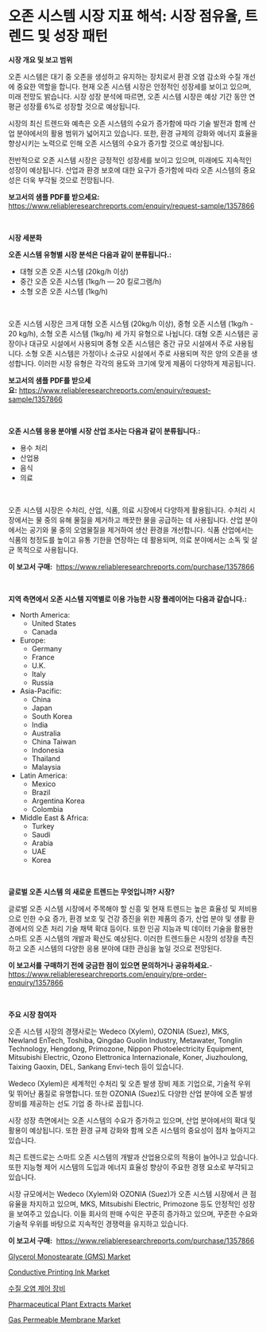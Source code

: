 <p><h1>오존 시스템 시장 지표 해석: 시장 점유율, 트렌드 및 성장 패턴</h1></p><p><strong>시장 개요 및 보고 범위</strong></p>
<p><p>오존 시스템은 대기 중 오존을 생성하고 유지하는 장치로서 환경 오염 감소와 수질 개선에 중요한 역할을 합니다. 현재 오존 시스템 시장은 안정적인 성장세를 보이고 있으며, 미래 전망도 밝습니다. 시장 성장 분석에 따르면, 오존 시스템 시장은 예상 기간 동안 연평균 성장률 6%로 성장할 것으로 예상됩니다. </p><p>시장의 최신 트렌드와 예측은 오존 시스템의 수요가 증가함에 따라 기술 발전과 함께 산업 분야에서의 활용 범위가 넓어지고 있습니다. 또한, 환경 규제의 강화와 에너지 효율을 향상시키는 노력으로 인해 오존 시스템의 수요가 증가할 것으로 예상됩니다.</p><p>전반적으로 오존 시스템 시장은 긍정적인 성장세를 보이고 있으며, 미래에도 지속적인 성장이 예상됩니다. 산업과 환경 보호에 대한 요구가 증가함에 따라 오존 시스템의 중요성은 더욱 부각될 것으로 전망됩니다.</p></p>
<p><strong>보고서의 샘플 PDF를 받으세요:</strong> <a href="https://www.reliableresearchreports.com/enquiry/request-sample/1357866">https://www.reliableresearchreports.com/enquiry/request-sample/1357866</a></p>
<p>&nbsp;</p>
<p><strong>시장 세분화</strong></p>
<p><strong>오존 시스템 유형별 시장 분석은 다음과 같이 분류됩니다.:</strong></p>
<p><ul><li>대형 오존 오존 시스템 (20kg/h 이상)</li><li>중간 오존 오존 시스템 (1kg/h — 20 킬로그램/h)</li><li>소형 오존 오존 시스템 (1kg/h)</li></ul></p>
<p>&nbsp;</p>
<p><p>오존 시스템 시장은 크게 대형 오존 시스템 (20kg/h 이상), 중형 오존 시스템 (1kg/h - 20 kg/h), 소형 오존 시스템 (1kg/h) 세 가지 유형으로 나뉩니다. 대형 오존 시스템은 공장이나 대규모 시설에서 사용되며 중형 오존 시스템은 중간 규모 시설에서 주로 사용됩니다. 소형 오존 시스템은 가정이나 소규모 시설에서 주로 사용되며 작은 양의 오존을 생성합니다. 이러한 시장 유형은 각각의 용도와 크기에 맞게 제품이 다양하게 제공됩니다.</p></p>
<p><strong>보고서의 샘플 PDF를 받으세요:</strong>&nbsp;<a href="https://www.reliableresearchreports.com/enquiry/request-sample/1357866">https://www.reliableresearchreports.com/enquiry/request-sample/1357866</a></p>
<p>&nbsp;</p>
<p><strong> 오존 시스템 응용 분야별 시장 산업 조사는 다음과 같이 분류됩니다.:</strong></p>
<p><ul><li>용수 처리</li><li>산업용</li><li>음식</li><li>의료</li></ul></p>
<p>&nbsp;</p>
<p><p>오존 시스템 시장은 수처리, 산업, 식품, 의료 시장에서 다양하게 활용됩니다. 수처리 시장에서는 물 중의 유해 물질을 제거하고 깨끗한 물을 공급하는 데 사용됩니다. 산업 분야에서는 공기와 물 중의 오염물질을 제거하여 생산 환경을 개선합니다. 식품 산업에서는 식품의 청정도를 높이고 유통 기한을 연장하는 데 활용되며, 의료 분야에서는 소독 및 살균 목적으로 사용됩니다.</p></p>
<p><strong>이 보고서 구매:</strong>&nbsp; <a href="https://www.reliableresearchreports.com/purchase/1357866">https://www.reliableresearchreports.com/purchase/1357866</a></p>
<p>&nbsp;</p>
<p><strong>지역 측면에서 오존 시스템 지역별로 이용 가능한 시장 플레이어는 다음과 같습니다.:</strong></p>
<p><ul>
    <li>
        North America:
        <ul>
            <li>United States</li>
            <li>Canada</li>
        </ul>
    </li>
    <li>
        Europe:
        <ul>
            <li>Germany</li>
            <li>France</li>
            <li>U.K.</li>
            <li>Italy</li>
            <li>Russia</li>
        </ul>
    </li>
    <li>
        Asia-Pacific:
        <ul>
            <li>China</li>
            <li>Japan</li>
            <li>South Korea</li>
            <li>India</li>
            <li>Australia</li>
            <li>China Taiwan</li>
            <li>Indonesia</li>
            <li>Thailand</li>
            <li>Malaysia</li>
        </ul>
    </li>
    <li>
        Latin America:
        <ul>
            <li>Mexico</li>
            <li>Brazil</li>
            <li>Argentina Korea</li>
            <li>Colombia</li>
        </ul>
    </li>
    <li>
        Middle East & Africa:
        <ul>
            <li>Turkey</li>
            <li>Saudi</li>
            <li>Arabia</li>
            <li>UAE</li>
            <li>Korea</li>
        </ul>
    </li>
    </ul></p>
<p>&nbsp;</p>
<p><strong>글로벌 오존 시스템 의 새로운 트렌드는 무엇입니까? 시장?</strong></p>
<p><p>글로벌 오존 시스템 시장에서 주목해야 할 신흥 및 현재 트렌드는 높은 효율성 및 저비용으로 인한 수요 증가, 환경 보호 및 건강 증진을 위한 제품의 증가, 산업 분야 및 생활 환경에서의 오존 처리 기술 채택 확대 등이다. 또한 인공 지능과 빅 데이터 기술을 활용한 스마트 오존 시스템의 개발과 확산도 예상된다. 이러한 트렌드들은 시장의 성장을 촉진하고 오존 시스템의 다양한 응용 분야에 대한 관심을 높일 것으로 전망된다.</p></p>
<p><strong>이 보고서를 구매하기 전에 궁금한 점이 있으면 문의하거나 공유하세요.</strong>- <a href="https://www.reliableresearchreports.com/enquiry/pre-order-enquiry/1357866">https://www.reliableresearchreports.com/enquiry/pre-order-enquiry/1357866</a></p>
<p>&nbsp;</p>
<p><strong>주요 시장 참여자</strong></p>
<p><p>오존 시스템 시장의 경쟁사로는 Wedeco (Xylem), OZONIA (Suez), MKS, Newland EnTech, Toshiba, Qingdao Guolin Industry, Metawater, Tonglin Technology, Hengdong, Primozone, Nippon Photoelectricity Equipment, Mitsubishi Electric, Ozono Elettronica Internazionale, Koner, Jiuzhoulong, Taixing Gaoxin, DEL, Sankang Envi-tech 등이 있습니다.</p><p>Wedeco (Xylem)은 세계적인 수처리 및 오존 발생 장비 제조 기업으로, 기술적 우위 및 뛰어난 품질로 유명합니다. 또한 OZONIA (Suez)도 다양한 산업 분야에 오존 발생 장비를 제공하는 선도 기업 중 하나로 꼽힙니다.</p><p>시장 성장 측면에서는 오존 시스템의 수요가 증가하고 있으며, 산업 분야에서의 확대 및 활용이 예상됩니다. 또한 환경 규제 강화와 함께 오존 시스템의 중요성이 점차 높아지고 있습니다.</p><p>최근 트렌드로는 스마트 오존 시스템의 개발과 산업용으로의 적용이 늘어나고 있습니다. 또한 지능형 제어 시스템의 도입과 에너지 효율성 향상이 주요한 경쟁 요소로 부각되고 있습니다.</p><p>시장 규모에서는 Wedeco (Xylem)와 OZONIA (Suez)가 오존 시스템 시장에서 큰 점유율을 차지하고 있으며, MKS, Mitsubishi Electric, Primozone 등도 안정적인 성장을 보여주고 있습니다. 이들 회사의 판매 수익은 꾸준히 증가하고 있으며, 꾸준한 수요와 기술적 우위를 바탕으로 지속적인 경쟁력을 유지하고 있습니다.</p></p>
<p><strong>이 보고서 구매:</strong>&nbsp;&nbsp;<a href="https://www.reliableresearchreports.com/purchase/1357866">https://www.reliableresearchreports.com/purchase/1357866</a></p>
<p><p><a href="https://issuu.com/reportprime-2/docs/glycerol-monostearate-gms-market-size-2030.pptx">Glycerol Monostearate (GMS) Market</a></p><p><a href="https://github.com/mauripalmi/Market-Research-Report-List-2/blob/main/conductive-printing-ink-market.md">Conductive Printing Ink Market</a></p><p><a href="https://github.com/vs019sa3m8x/Market-Research-Report-List-1/blob/main/6492702193883.md">수질 오염 제어 장비</a></p><p><a href="https://issuu.com/reportprime-2/docs/pharmaceutical-plant-extracts-market-size-2030.ppt">Pharmaceutical Plant Extracts Market</a></p><p><a href="https://github.com/gulaimolin/Market-Research-Report-List-3/blob/main/gas-permeable-membrane-market.md">Gas Permeable Membrane Market</a></p></p>
